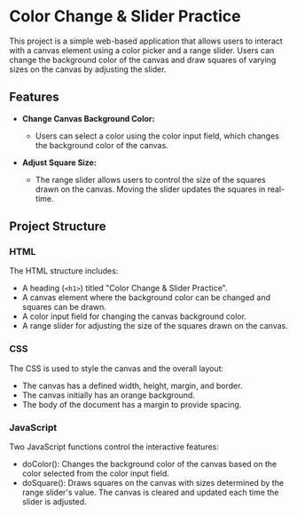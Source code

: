 # Color Change & Slider Practice

This project is a simple web-based application that allows users to interact with a canvas element using a color picker and a range slider. Users can change the background color of the canvas and draw squares of varying sizes on the canvas by adjusting the slider.

## Features

- **Change Canvas Background Color:**
  - Users can select a color using the color input field, which changes the background color of the canvas.

- **Adjust Square Size:**
  - The range slider allows users to control the size of the squares drawn on the canvas. Moving the slider updates the squares in real-time.

## Project Structure

### HTML

The HTML structure includes:
- A heading (`<h1>`) titled "Color Change & Slider Practice".
- A canvas element where the background color can be changed and squares can be drawn.
- A color input field for changing the canvas background color.
- A range slider for adjusting the size of the squares drawn on the canvas.

### CSS
The CSS is used to style the canvas and the overall layout:
- The canvas has a defined width, height, margin, and border.
- The canvas initially has an orange background.
- The body of the document has a margin to provide spacing.

### JavaScript
Two JavaScript functions control the interactive features:
- doColor(): Changes the background color of the canvas based on the color selected from the color input field.
- doSquare(): Draws squares on the canvas with sizes determined by the range slider's value. The canvas is cleared and updated each time the slider is adjusted.

